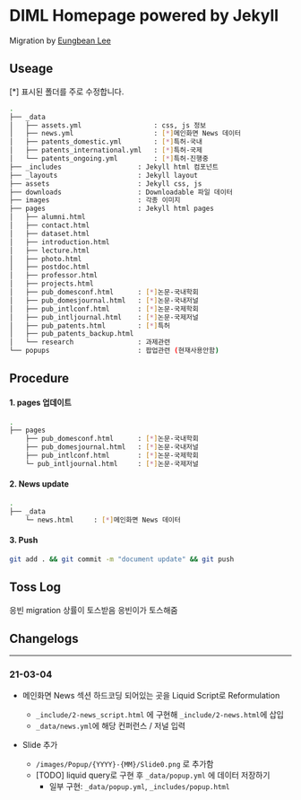 # DIML Homepage powered by Jekyll
Migration by [Eungbean Lee](https://eungbean.io)

## Useage

[*] 표시된 폴더를 주로 수정합니다.
```sh
.
├── _data
│   ├── assets.yml                  : css, js 정보
│   ├── news.yml                    : [*]메인화면 News 데이터
│   ├── patents_domestic.yml        : [*]특허-국내
│   ├── patents_international.yml   : [*]특허-국제
│   └── patents_ongoing.yml         : [*]특허-진행중
├── _includes                   : Jekyll html 컴포넌트
├── _layouts                    : Jekyll layout
├── assets                      : Jekyll css, js
├── downloads                   : Downloadable 파일 데이터
├── images                      : 각종 이미지
├── pages                       : Jekyll html pages
│   ├── alumni.html
│   ├── contact.html
│   ├── dataset.html
│   ├── introduction.html
│   ├── lecture.html
│   ├── photo.html
│   ├── postdoc.html
│   ├── professor.html
│   ├── projects.html
│   ├── pub_domesconf.html      : [*]논문-국내학회
│   ├── pub_domesjournal.html   : [*]논문-국내저널
│   ├── pub_intlconf.html       : [*]논문-국제학회
│   ├── pub_intljournal.html    : [*]논문-국제저널
│   ├── pub_patents.html        : [*]특허
│   ├── pub_patents_backup.html
│   └── research                : 과제관련
└── popups                      : 팝업관련 (현재사용안함)
```

## Procedure

#### 1. pages 업데이트
```sh
.
├── pages 
    ├── pub_domesconf.html      : [*]논문-국내학회
    ├── pub_domesjournal.html   : [*]논문-국내저널
    ├── pub_intlconf.html       : [*]논문-국제학회
    └─ pub_intljournal.html     : [*]논문-국제저널
```

#### 2. News update

```sh
.
├── _data 
    └─ news.html     : [*]메인화면 News 데이터
```

#### 3. Push
```sh
git add . && git commit -m "document update" && git push
```


## Toss Log
응빈 migration
상률이 토스받음
응빈이가 토스해줌



## Changelogs
---
### 21-03-04
* 메인화면 News 섹션 하드코딩 되어있는 곳을 Liquid Script로 Reformulation
  - ```_include/2-news_script.html``` 에 구현해 ```_include/2-news.html```에 삽입
  - ```_data/news.yml```에 해당 컨퍼런스 / 저널 입력

* Slide 추가
  - ```/images/Popup/{YYYY}-{MM}/Slide0.png``` 로 추가함
  - [TODO] liquid query로 구현 후 ```_data/popup.yml``` 에 데이터 저장하기
    - 일부 구현: ```_data/popup.yml```, ```_includes/popup.html``` 
